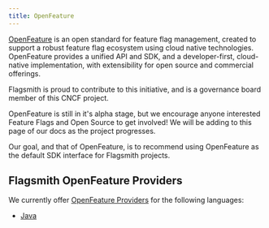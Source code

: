 ```yaml
---
title: OpenFeature
---
```


[OpenFeature](https://openfeature.dev/) is an open standard for feature flag management, created to support a robust
feature flag ecosystem using cloud native technologies. OpenFeature provides a unified API and SDK, and a
developer-first, cloud-native implementation, with extensibility for open source and commercial offerings.

Flagsmith is proud to contribute to this initiative, and is a governance board member of this CNCF project.

OpenFeature is still in it's alpha stage, but we encourage anyone interested Feature Flags and Open Source to get
involved! We will be adding to this page of our docs as the project progresses.

Our goal, and that of OpenFeature, is to recommend using OpenFeature as the default SDK interface for Flagsmith
projects.

## Flagsmith OpenFeature Providers

We currently offer [OpenFeature Providers](https://docs.openfeature.dev/docs/reference/concepts/provider) for the
following languages:

- [Java](https://github.com/open-feature/java-sdk-contrib/tree/main/providers/flagsmith)
